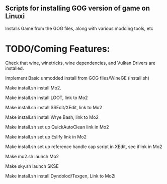 ## Scripts for installing GOG version of game on Linuxi

Installs Game from the GOG files, along with various modding tools, etc

# TODO/Coming Features:

Check that wine, winetricks, wine dependencies, and Vulkan Drivers are installed.

Implement Basic unmodded install from GOG files/WineGE (install.sh)

Make install.sh install Mo2.

Make install.sh install LOOT, link to Mo2

Make install.sh install SSEdit/XEdit, link to Mo2

Make install.sh install Wrye Bash, link to Mo2

Make install.sh set up QuickAutoClean link in Mo2

Make install.sh set up Eslify link in Mo2

Make install.sh set up reference handle cap script in XEdit, see iflink in Mo2

Make mo2.sh launch Mo2

Make sky.sh launch SKSE

Make install.sh install Dyndolod/Texgen, Link to Mo2i

